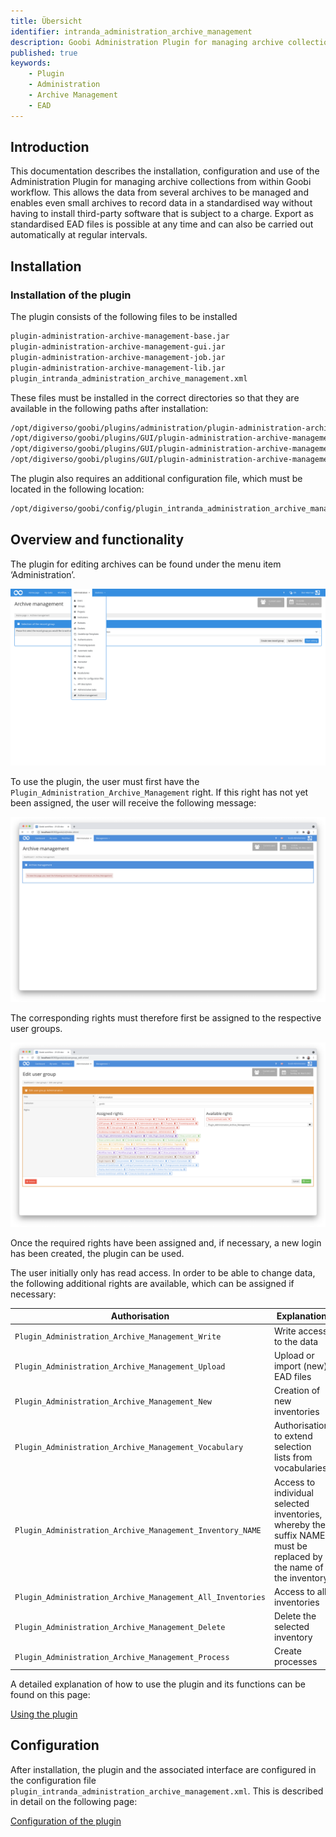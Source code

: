 ```yaml
---
title: Übersicht
identifier: intranda_administration_archive_management
description: Goobi Administration Plugin for managing archive collections
published: true
keywords:
    - Plugin
    - Administration
    - Archive Management
    - EAD
---
```


## Introduction
This documentation describes the installation, configuration and use of the Administration Plugin for managing archive collections from within Goobi workflow. This allows the data from several archives to be managed and enables even small archives to record data in a standardised way without having to install third-party software that is subject to a charge. Export as standardised EAD files is possible at any time and can also be carried out automatically at regular intervals.

## Installation

### Installation of the plugin
The plugin consists of the following files to be installed

```bash
plugin-administration-archive-management-base.jar
plugin-administration-archive-management-gui.jar
plugin-administration-archive-management-job.jar
plugin-administration-archive-management-lib.jar
plugin_intranda_administration_archive_management.xml
```

These files must be installed in the correct directories so that they are available in the following paths after installation:

```bash
/opt/digiverso/goobi/plugins/administration/plugin-administration-archive-management-base.jar
/opt/digiverso/goobi/plugins/GUI/plugin-administration-archive-management-gui.jar
/opt/digiverso/goobi/plugins/GUI/plugin-administration-archive-management-job.jar
/opt/digiverso/goobi/plugins/GUI/plugin-administration-archive-management-lib.jar
```

The plugin also requires an additional configuration file, which must be located in the following location:

```bash
/opt/digiverso/goobi/config/plugin_intranda_administration_archive_management.xml
```

## Overview and functionality
The plugin for editing archives can be found under the menu item ‘Administration’.

![Entering the plugin](screen03_en.png)

To use the plugin, the user must first have the `Plugin_Administration_Archive_Management` right. If this right has not yet been assigned, the user will receive the following message:

![Reference to missing user rights](screen01_en.png)

The corresponding rights must therefore first be assigned to the respective user groups.

![Assignment of the required user rights](screen02_en.png)

Once the required rights have been assigned and, if necessary, a new login has been created, the plugin can be used.

The user initially only has read access. In order to be able to change data, the following additional rights are available, which can be assigned if necessary:

Authorisation | Explanation
-------------|-----------
`Plugin_Administration_Archive_Management_Write` | Write access to the data
`Plugin_Administration_Archive_Management_Upload`| Upload or import (new) EAD files
`Plugin_Administration_Archive_Management_New` | Creation of new inventories
`Plugin_Administration_Archive_Management_Vocabulary` | Authorisation to extend selection lists from vocabularies
`Plugin_Administration_Archive_Management_Inventory_NAME` | Access to individual selected inventories, whereby the suffix NAME must be replaced by the name of the inventory
`Plugin_Administration_Archive_Management_All_Inventories` | Access to all inventories
`Plugin_Administration_Archive_Management_Delete` | Delete the selected inventory
`Plugin_Administration_Archive_Management_Process` | Create processes

A detailed explanation of how to use the plugin and its functions can be found on this page:

[Using the plugin](../02_usage/en.md)


## Configuration
After installation, the plugin and the associated interface are configured in the configuration file `plugin_intranda_administration_archive_management.xml`. This is described in detail on the following page:

[Configuration of the plugin](../03_config/en.md)

